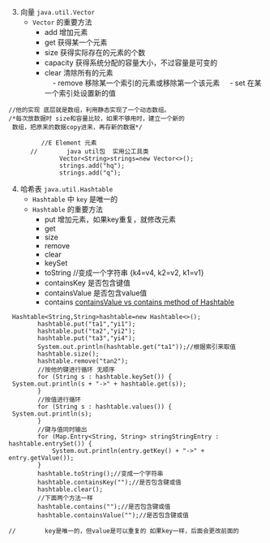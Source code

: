 3. 向量 `java.util.Vector`
    - `Vector` 的重要方法
        - add  增加元素
        - get  获得某一个元素
        - size  获得实际存在的元素的个数
        - capacity  获得系统分配的容量大小，不过容量是可变的
        - clear  清除所有的元素    
      - remove  移除某一个索引的元素或移除第一个该元素
      - set 在某一个索引处设置新的值
 ```
 //他的实现 底层就是数组，利用静态实现了一个动态数组。
 /*每次放数据时 size和容量比较，如果不够用时，建立一个新的
  数组，把原来的数据copy进来，再存新的数据*/
  
          //E Element 元素
       //        java util包  实用公工具类
               Vector<String>strings=new Vector<>();
               strings.add("hq");
               strings.add("q");

 ```
 4. 哈希表 `java.util.Hashtable`
     - `Hashtable` 中 `key` 是唯一的
     - `Hashtable` 的重要方法
         - put 增加元素，如果key重复，就修改元素
         - get
         - size
         - remove
         - clear
         - keySet
         - toString //变成一个字符串 {k4=v4, k2=v2, k1=v1}
         - containsKey 是否包含键值
         - containsValue  是否包含value值
         - contains [containsValue vs contains method of Hashtable](http://stackoverflow.com/a/25353244/3414180)
```
 Hashtable<String,String>hashtable=new Hashtable<>();
        hashtable.put("ta1","yi1");
        hashtable.put("ta2","yi2");
        hashtable.put("ta3","yi4");
        System.out.println(hashtable.get("ta1"));//根据索引来取值
        hashtable.size();
        hashtable.remove("tan2");
        //按他的键进行循环 无顺序
        for (String s : hashtable.keySet()) {
 System.out.println(s + "->" + hashtable.get(s));
        }
        //按值进行循环
        for (String s : hashtable.values()) {
 System.out.println(s);
        }
        //键与值同时输出
        for (Map.Entry<String, String> stringStringEntry : hashtable.entrySet()) {
            System.out.println(entry.getKey() + "->" + entry.getValue());
        }
        hashtable.toString();//变成一个字符串
        hashtable.containsKey("");//是否包含键或值
        hashtable.clear();
        //下面两个方法一样
        hashtable.contains("");//是否包含键或值
        hashtable.containsValue("");//是否包含键或值

//        key是唯一的，但value是可以重复的 如果key一样，后面会更改前面的
```